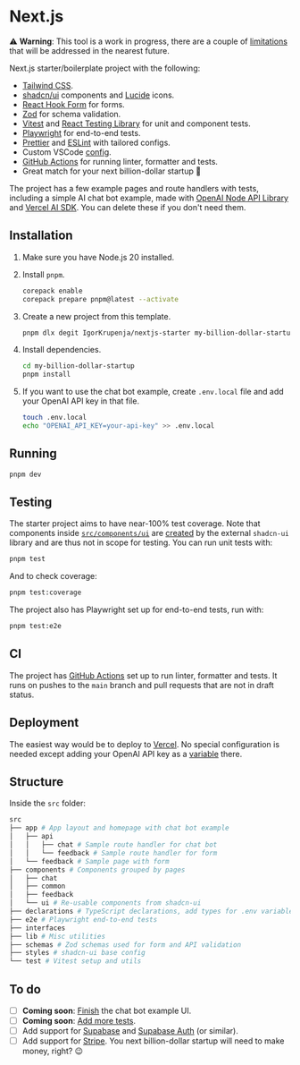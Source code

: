 # Next.js

⚠️ **Warning**: This tool is a work in progress, there are a couple of [limitations](#to-do) that
will be addressed in the nearest future.

Next.js starter/boilerplate project with the following:

- [Tailwind CSS](https://tailwindcss.com/).
- [shadcn/ui](https://ui.shadcn.com/) components and [Lucide](https://lucide.dev/guide/packages/lucide-react) icons.
- [React Hook Form](https://react-hook-form.com/) for forms.
- [Zod](https://zod.dev/) for schema validation.
- [Vitest](https://vitest.dev/) and [React Testing Library](https://testing-library.com/) for unit and component tests.
- [Playwright](https://playwright.dev/) for end-to-end tests.
- [Prettier](https://prettier.io/) and [ESLint](https://eslint.org/) with tailored configs.
- Custom VSCode [config](.vscode/settings.json).
- [GitHub Actions](https://github.com/features/actions) for running linter, formatter and tests.
- Great match for your next billion-dollar startup 🚀

The project has a few example pages and route handlers with tests, including a simple AI chat bot example, made with [OpenAI Node API Library
](https://github.com/openai/openai-node) and [Vercel AI SDK](https://sdk.vercel.ai/docs). You can delete these if you don't need them.

## Installation

1. Make sure you have Node.js 20 installed.
2. Install `pnpm`.

   ```bash
   corepack enable
   corepack prepare pnpm@latest --activate
   ```

3. Create a new project from this template.

   ```bash
   pnpm dlx degit IgorKrupenja/nextjs-starter my-billion-dollar-startup
   ```

4. Install dependencies.

   ```bash
   cd my-billion-dollar-startup
   pnpm install
   ```

5. If you want to use the chat bot example, create `.env.local` file and add your OpenAI API key in that file.

   ```bash
   touch .env.local
   echo "OPENAI_API_KEY=your-api-key" >> .env.local
   ```

## Running

```bash
pnpm dev
```

## Testing

The starter project aims to have near-100% test coverage. Note that components inside [`src/components/ui`](src/components/ui) are [created](https://ui.shadcn.com/docs/installation/next) by the external `shadcn-ui` library and are thus not in scope for testing. You can run unit tests with:

```bash
pnpm test
```

And to check coverage:

```bash
pnpm test:coverage
```

The project also has Playwright set up for end-to-end tests, run with:

```bash
pnpm test:e2e
```

## CI

The project has [GitHub Actions](.github/workflows/) set up to run linter, formatter and tests. It runs on pushes to the `main` branch and pull requests that are not in draft status.

## Deployment

The easiest way would be to deploy to [Vercel](https://vercel.com/docs/frameworks/nextjs). No special configuration is needed except adding your OpenAI API key as a [variable](https://nextjs.org/docs/pages/building-your-application/configuring/environment-variables#environment-variables-on-vercel) there.

## Structure

Inside the `src` folder:

```bash
src
├── app # App layout and homepage with chat bot example
│   ├── api
│   │   ├── chat # Sample route handler for chat bot
│   │   └── feedback # Sample route handler for form
│   └── feedback # Sample page with form
├── components # Components grouped by pages
│   ├── chat
│   ├── common
│   ├── feedback
│   └── ui # Re-usable components from shadcn-ui
├── declarations # TypeScript declarations, add types for .env variables here
├── e2e # Playwright end-to-end tests
├── interfaces
├── lib # Misc utilities
├── schemas # Zod schemas used for form and API validation
├── styles # shadcn-ui base config
└── test # Vitest setup and utils
```

## To do

- [ ] **Coming soon**: [Finish](https://github.com/IgorKrupenja/nextjs-starter/issues/1) the chat bot example UI.
- [ ] **Coming soon**: [Add more tests](https://github.com/IgorKrupenja/nextjs-starter/issues/6).
- [ ] Add support for [Supabase](https://github.com/IgorKrupenja/nextjs-starter/issues/17) and [Supabase Auth](https://github.com/IgorKrupenja/nextjs-starter/issues/18) (or similar).
- [ ] Add support for [Stripe](https://github.com/IgorKrupenja/nextjs-starter/issues/19). You next billion-dollar startup will need to make money, right? 😉
